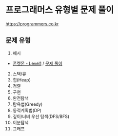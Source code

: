 # 프로그래머스 유형별 문제 풀이
https://programmers.co.kr

## 문제 유형
1. 해시
* [폰켓몬 - Level1](https://school.programmers.co.kr/learn/courses/30/lessons/1845{:target="_blank"}) / [문제 풀이](https://github.com/soyoungkim9/programmers/blob/main/Hash/%ED%8F%B0%EC%BC%93%EB%AA%AC.md{:target="_blank"})
2. 스택/큐
3. 힙(Heap)
4. 정렬
5. 구현
6. 완전탐색
7. 탐욕법(Greedy)
8. 동적계획법(DP)
9. 깊이/너비 우선 탐색(DFS/BFS)
10. 이분탐색
11. 그래프

